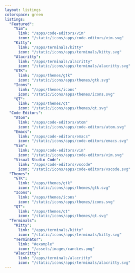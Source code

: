 ```yaml
---
layout: listings
colorspace: green
listings:
  "Featured":
    "Vim":
      link: "/apps/code-editors/vim"
      icon: "/static/icons/apps/code-editors/vim.svg"
    "Kitty":
      link: "/apps/terminals/kitty"
      icon: "/static/icons/apps/terminals/kitty.svg"
    "Alacritty":
      link: "/apps/terminals/alacritty"
      icon: "/static/icons/apps/terminals/alacritty.svg"
    "GTK":
      link: "/apps/themes/gtk"
      icon: "/static/icons/apps/themes/gtk.svg"
    "Icons":
      link: "/apps/themes/icons"
      icon: "/static/icons/apps/themes/icons.svg"
    "QT":
      link: "/apps/themes/qt"
      icon: "/static/icons/apps/themes/qt.svg"
  "Code Editors":
    "Atom":
      link: "/apps/code-editors/atom"
      icon: "/static/icons/apps/code-editors/atom.svg"
    "Emacs":
      link: "/apps/code-editors/emacs"
      icon: "/static/icons/apps/code-editors/emacs.svg"
    "Vim":
      link: "/apps/code-editors/vim"
      icon: "/static/icons/apps/code-editors/vim.svg"
    "Visual Studio Code":
      link: "/apps/code-editors/vscode"
      icon: "/static/icons/apps/code-editors/vscode.svg"
  "Themes":
    "GTK":
      link: "/apps/themes/gtk"
      icon: "/static/icons/apps/themes/gtk.svg"
    "Icons":
      link: "/apps/themes/icons"
      icon: "/static/icons/apps/themes/icons.svg"
    "QT":
      link: "/apps/themes/qt"
      icon: "/static/icons/apps/themes/qt.svg"
  "Terminals":
    "Kitty":
      link: "/apps/terminals/kitty"
      icon: "/static/icons/apps/terminals/kitty.svg"
    "Terminator":
      link: "#example"
      icon: "/assets/images/candies.png"
    "Alacritty":
      link: "/apps/terminals/alacritty"
      icon: "/static/icons/apps/terminals/alacritty.svg"
---
```

